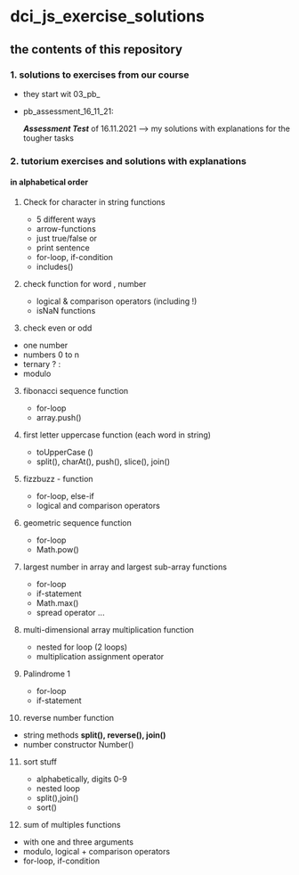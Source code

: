 # dci_js_exercise_solutions

## the contents of this repository

### 1. solutions to exercises from our course 

- they start wit 03_pb_

- pb_assessment_16_11_21:

   ***Assessment Test*** of 16.11.2021
   --> my solutions with explanations for the tougher tasks

### 2. tutorium exercises and solutions with explanations 

#### in alphabetical order 

1. Check for character in string functions
   - 5 different ways
   - arrow-functions
   - just true/false or
   - print sentence
   - for-loop, if-condition
   - includes()

2. check function for word , number
   - logical & comparison operators (including !)
   - isNaN functions

3. check even or odd 
  - one number
  - numbers 0 to n
  - ternary ? : 
  - modulo


3. fibonacci sequence function
   - for-loop
   - array.push()

4. first letter uppercase function (each word in string)
   - toUpperCase ()
   - split(), charAt(), push(), slice(), join()

5. fizzbuzz - function
   - for-loop, else-if
   - logical and comparison operators   

6. geometric sequence function 
   - for-loop 
   - Math.pow()

7. largest number in array and
   largest sub-array functions
   - for-loop   
   - if-statement
   - Math.max()
   - spread operator ...


8. multi-dimensional array multiplication function
   - nested for loop (2 loops)
   - multiplication assignment operator

9. Palindrome 1
   - for-loop   
   - if-statement

10. reverse number function
   - string methods
     **split(), reverse(), join()**
   - number constructor
     Number()   

11. sort stuff
    - alphabetically, digits 0-9
    - nested loop
    - split(),join()
    - sort()     

12. sum of multiples functions
   - with one and three arguments
   - modulo, logical + comparison operators
   - for-loop, if-condition       
 
